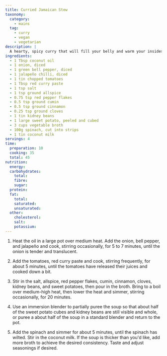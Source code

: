 ```yaml
---
title: Curried Jamaican Stew
taxonomy:
  category:
    - mains
  tag:
    - curry
    - vegan
    - vegetarian
description: |
  A hearty, spicy curry that will fill your belly and warm your insides.
ingredients:
  - 1 Tbsp coconut oil
  - 1 onion, diced
  - 1 green bell pepper, diced
  - 1 jalapeño chilli, diced
  - 1 tin chopped tomatoes
  - 1 Tbsp red curry paste
  - 1 tsp salt
  - 1 tsp ground allspice
  - 0.75 tsp red pepper flakes
  - 0.5 tsp ground cumin
  - 0.5 tsp ground cinnamon
  - 0.25 tsp ground cloves
  - 1 tin kidney beans
  - 1 large sweet potato, peeled and cubed
  - 3 cups vegetable broth
  - 100g spinach, cut into strips
  - 1 tin coconut milk
servings: 4
time:
  preparation: 10
  cooking: 35
  total: 45
nutrition:
  energy:
  carbohydrates:
    total:
    fibre:
    sugar:
  protein:
  fat:
    total:
    saturated:
    unsaturated:
  other:
    cholesterol:
    salt:
    potassium:
---
```


1. Heat the oil in a large pot over medium heat. Add the onion, bell pepper, and jalapeño and cook, stirring occasionally, for 5 to 7 minutes, until the onion is tender and translucent.

2. Add the tomatoes, red curry paste and cook, stirring frequently, for about 5 minutes, until the tomatoes have released their juices and cooked down a bit.

3. Stir in the salt, allspice, red pepper flakes, cumin, cinnamon, cloves, kidney beans, and sweet potatoes, then pour in the broth. Bring to a boil over medium-high heat, then lower the heat and simmer, stirring occasionally, for 20 minutes.

4. Use an immersion blender to partially puree the soup so that about half of the sweet potato cubes and kidney beans are still visible and whole, or puree a about half of the soup in a standard blender and return to the pot.

5. Add the spinach and simmer for about 5 minutes, until the spinach has wilted. Stir in the coconut milk. If the soup is thicker than you'd like, add more broth to achieve the desired consistency. Taste and adjust seasonings if desired.
